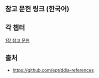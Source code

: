## 참고 문헌 링크 (한국어)

## 각 챕터
[1장 참고 문헌](./01-refs.md)

## 출처
- https://github.com/ept/ddia-references
